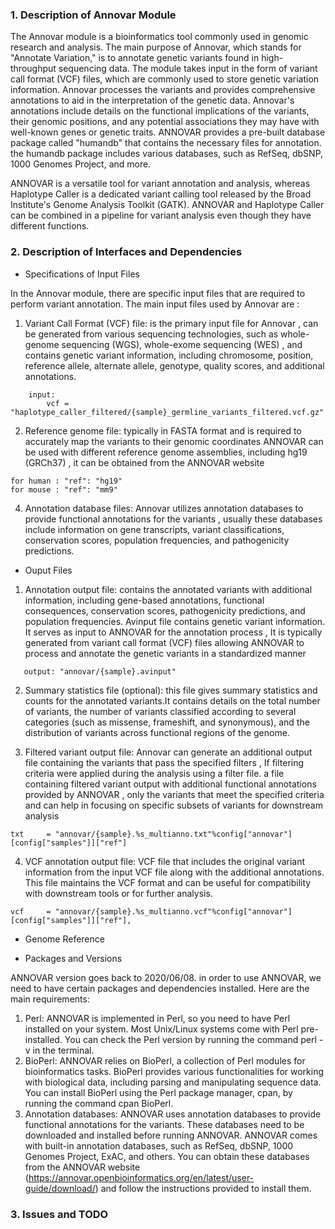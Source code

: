 ### 1. Description of Annovar Module

  The Annovar module is a bioinformatics tool commonly used in genomic research and analysis.
The main purpose of Annovar, which stands for "Annotate Variation," is to annotate genetic variants found in high-throughput sequencing data.
The module takes input in the form of variant call format (VCF) files, which are commonly used to store genetic variation information. Annovar processes the variants and provides comprehensive annotations to aid in the interpretation of the genetic data. Annovar's annotations include details on the functional implications of the variants, their genomic positions, and any potential associations they may have with well-known genes or genetic traits.
  ANNOVAR provides a pre-built database package called "humandb" that contains the necessary files for annotation. the humandb package includes various databases, such as RefSeq, dbSNP, 1000 Genomes Project, and more.
  
  ANNOVAR is a versatile tool for variant annotation and analysis, whereas Haplotype Caller is a dedicated variant calling tool released by the Broad Institute's Genome Analysis Toolkit (GATK). ANNOVAR and Haplotype Caller can be combined in a pipeline for variant analysis even though they have different functions. 
  
### 2. Description of Interfaces and Dependencies

- Specifications of Input Files

In the Annovar module, there are specific input files that are required to perform variant annotation. The main input files used by Annovar are :

1. Variant Call Format (VCF) file:  is the primary input file for Annovar , can be generated from various sequencing technologies, such as whole-genome sequencing (WGS), whole-exome sequencing (WES) , and  contains genetic variant information, including chromosome, position, reference allele, alternate allele, genotype, quality scores, and additional annotations.
```
    input:
        vcf = "haplotype_caller_filtered/{sample}_germline_variants_filtered.vcf.gz"
```
2. Reference genome file:  typically in FASTA format and is required to accurately map the variants to their genomic coordinates
  ANNOVAR can be used with different reference genome assemblies, including hg19 (GRCh37) , it can be obtained from the ANNOVAR website
```
for human : "ref": "hg19"
for mouse : "ref": "mm9"
```
4. Annotation database files: Annovar utilizes annotation databases to provide functional annotations for the variants , usually these databases include information on gene transcripts, variant classifications, conservation scores, population frequencies, and pathogenicity predictions. 


- Ouput Files

1. Annotation output file: contains the annotated variants with additional information, including gene-based annotations, functional consequences, conservation scores, pathogenicity predictions, and population frequencies.
  Avinput file contains genetic variant information. It serves as input to ANNOVAR for the annotation process , It is typically generated from variant call format (VCF) files allowing ANNOVAR to process and annotate the genetic variants in a standardized manner
```
   output: "annovar/{sample}.avinput"
```
2. Summary statistics file (optional): this file gives summary statistics and counts for the annotated variants.It contains details on the total number of variants, the number of variants classified according to several categories (such as missense, frameshift, and synonymous), and the distribution of variants across functional regions of the genome.

3. Filtered variant output file: Annovar can generate an additional output file containing the variants that pass the specified filters ,  If filtering criteria were applied during the analysis using a filter file.
 a file containing filtered variant output with additional functional annotations provided by ANNOVAR , only the variants that meet the specified criteria and can help in focusing on specific subsets of variants for downstream analysis
```
txt     = "annovar/{sample}.%s_multianno.txt"%config["annovar"][config["samples"]]["ref"]
```
4. VCF annotation output file: VCF file that includes the original variant information from the input VCF file along with the additional annotations. This file maintains the VCF format and can be useful for compatibility with downstream tools or for further analysis.
```
vcf     = "annovar/{sample}.%s_multianno.vcf"%config["annovar"][config["samples"]]["ref"],
```

- Genome Reference

- Packages and Versions

ANNOVAR version goes back to 2020/06/08.
in order to use ANNOVAR, we need to have certain packages and dependencies installed. Here are the main requirements:

1. Perl: ANNOVAR is implemented in Perl, so you need to have Perl installed on your system. Most Unix/Linux systems come with Perl pre-installed. You can check the Perl version by running the command perl -v in the terminal.
2. BioPerl: ANNOVAR relies on BioPerl, a collection of Perl modules for bioinformatics tasks. BioPerl provides various functionalities for working with biological data, including parsing and manipulating sequence data. You can install BioPerl using the Perl package manager, cpan, by running the command cpan BioPerl.
3. Annotation databases: ANNOVAR uses annotation databases to provide functional annotations for the variants. These databases need to be downloaded and installed before running ANNOVAR. ANNOVAR comes with built-in annotation databases, such as RefSeq, dbSNP, 1000 Genomes Project, ExAC, and others. You can obtain these databases from the ANNOVAR website (https://annovar.openbioinformatics.org/en/latest/user-guide/download/) and follow the instructions provided to install them.


### 3. Issues and TODO

